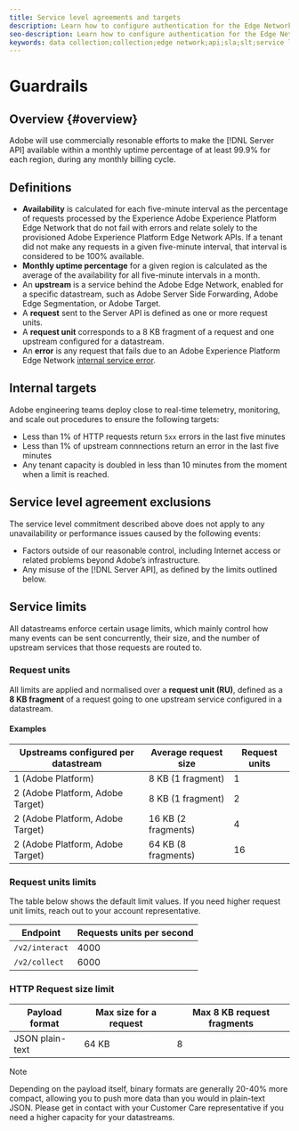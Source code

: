 ```yaml
---
title: Service level agreements and targets
description: Learn how to configure authentication for the Edge Network Server API
seo-description: Learn how to configure authentication for the Edge Network Server API
keywords: data collection;collection;edge network;api;sla;slt;service levels
---
```


# Guardrails

## Overview {#overview}

Adobe will use commercially resonable efforts to make the [!DNL Server API] available within a monthly uptime percentage of at least 99.9% for each region, during any monthly billing cycle.

## Definitions

* **Availability** is calculated for each five-minute interval as the percentage of requests processed by the Experience Adobe Experience Platform Edge Network that do not fail with errors and relate solely to the provisioned Adobe Experience Platform Edge Network APIs. If a tenant did not make any requests in a given five-minute interval, that interval is considered to be 100% available.
* **Monthly uptime percentage** for a given region is calculated as the average of the availability for all five-minute intervals in a month.
* An **upstream** is a service behind the Adobe Edge Network, enabled for a specific datastream, such as Adobe Server Side Forwarding, Adobe Edge Segmentation, or Adobe Target.
* A **request** sent to the Server API is defined as one or more request units.
* A **request unit** corresponds to a 8 KB fragment of a request and one upstream configured for a datastream.
* An **error** is any request that fails due to an Adobe Experience Platform Edge Network [internal service error](error-handling.md).

## Internal targets

Adobe engineering teams deploy close to real-time telemetry, monitoring, and scale out procedures to ensure the following targets:

* Less than 1% of HTTP requests return `5xx` errors in the last five minutes
* Less than 1% of upstream connnections return an error in the last five minutes
* Any tenant capacity is doubled in less than 10 minutes from the moment when a limit is reached.

## Service level agreement exclusions

The service level commitment described above does not apply to any unavailability or performance issues caused by the following events:

* Factors outside of our reasonable control, including Internet access or related problems beyond Adobe’s infrastructure.
* Any misuse of the [!DNL Server API], as defined by the limits outlined below.

## Service limits

All datastreams enforce certain usage limits, which mainly control how many events can be sent concurrently, their size, and the number of upstream services that those requests are routed to.

### Request units

All limits are applied and normalised over a **request unit (RU)**, defined as a **8 KB fragment** of a request going to one upstream service configured in a datastream.

#### Examples

| Upstreams configured per datastream | Average request size | Request units |
| --- | --- | --- |
| 1 (Adobe Platform) | 8 KB (1 fragment) | 1 |
| 2 (Adobe Platform, Adobe Target) | 8 KB (1 fragment)  | 2 |
| 2 (Adobe Platform, Adobe Target) | 16 KB (2 fragments)  | 4 |
| 2 (Adobe Platform, Adobe Target) | 64 KB (8 fragments)  | 16 |

### Request units limits

The table below shows the default limit values. If you need higher request unit limits, reach out to your account representative.

| Endpoint | Requests units per second |
| --- | --- |
| `/v2/interact` | 4000 |
| `/v2/collect` | 6000 |


### HTTP Request size limit

| Payload format | Max size for a request | Max 8 KB request fragments |
| --- | --- | --- |
| JSON plain-text | 64 KB | 8 |


>[!NOTE]
>
>Depending on the payload itself, binary formats are generally 20-40% more compact, allowing you to push more data than you would in plain-text JSON. Please get in contact with your Customer Care representative if you need a higher capacity for your datastreams.

